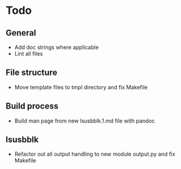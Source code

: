 # Todo 

## General
- Add doc strings where applicable
- Lint all files 

## File structure
- Move template files to tmpl directory and fix Makefile

## Build process
- Build man page from new lsusbblk.1.md file with pandoc

## lsusbblk
- Refactor out all output handling to new module output.py and fix Makefile



